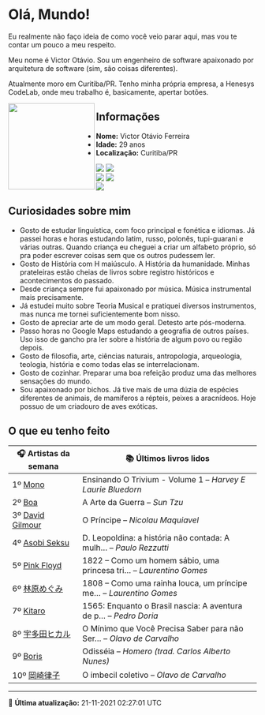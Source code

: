# Olá, Mundo!

Eu realmente não faço ideia de como você veio parar aqui, mas vou te contar um pouco a meu respeito.

Meu nome é Victor Otávio. Sou um engenheiro de software apaixonado por arquitetura de software (sim, são coisas diferentes).

Atualmente moro em Curitiba/PR. Tenho minha própria empresa, a Henesys CodeLab, onde meu trabalho é, basicamente, apertar botões.

<img align="left" src="https://github.com/vctrtvfrrr/vctrtvfrrr/raw/master/octocat.png" alt="" width="175" />

## Informações

- **Nome:** Victor Otávio Ferreira
- **Idade:** 29 anos
- **Localização:** Curitiba/PR

[![](https://img.shields.io/badge/LinkedIn-victorotavio-blue)](https://www.linkedin.com/in/victorotavio/) [![](https://img.shields.io/badge/Twitter-@vctrtvfrrr-blue)](https://twitter.com/vctrtvfrrr)  
[![](https://img.shields.io/badge/GitHub-vctrtvfrrr-24292e)](https://github.com/vctrtvfrrr) [![](https://img.shields.io/badge/GitLab-vctrtvfrrr-ec5d16)](https://gitlab.com/vctrtvfrrr)  
[![](https://img.shields.io/badge/Email-victor@otavioferreira.com.br-red)](mailto:victor@otavioferreira.com.br)  

## Curiosidades sobre mim

-   Gosto de estudar linguística, com foco principal e fonética e idiomas. Já passei horas e horas estudando latim, russo, polonês, tupi-guarani e várias outras. Quando criança eu cheguei a criar um alfabeto próprio, só pra poder escrever coisas sem que os outros pudessem ler.
-   Gosto de História com H maiúsculo. A História da humanidade. Minhas prateleiras estão cheias de livros sobre registro históricos e acontecimentos do passado.
-   Desde criança sempre fui apaixonado por música. Música instrumental mais precisamente.
-   Já estudei muito sobre Teoria Musical e pratiquei diversos instrumentos, mas nunca me tornei suficientemente bom nisso.
-   Gosto de apreciar arte de um modo geral. Detesto arte pós-moderna.
-   Passo horas no Google Maps estudando a geografia de outros países. Uso isso de gancho pra ler sobre a história de algum povo ou região depois.
-   Gosto de filosofia, arte, ciências naturais, antropologia, arqueologia, teologia, história e como todas elas se interrelacionam.
-   Gosto de cozinhar. Preparar uma boa refeição produz uma das melhores sensações do mundo.
-   Sou apaixonado por bichos. Já tive mais de uma dúzia de espécies diferentes de animais, de mamiferos a répteis, peixes a aracnídeos. Hoje possuo de um criadouro de aves exóticas.


## O que eu tenho feito

|                                        🎧 Artistas da semana                                        |                      📚 Últimos livros lidos                      |
|-----------------------------------------------------------------------------------------------------|-------------------------------------------------------------------|
| 1º [Mono](https://www.last.fm/music/Mono)                                                           | Ensinando O Trivium - Volume 1	–	_Harvey E Laurie Bluedorn_         |
| 2º [Boa](https://www.last.fm/music/Boa)                                                             | A Arte da Guerra	–	_Sun Tzu_                                        |
| 3º [David Gilmour](https://www.last.fm/music/David+Gilmour)                                         | O Príncipe	–	_Nicolau Maquiavel_                                    |
| 4º [Asobi Seksu](https://www.last.fm/music/Asobi+Seksu)                                             | D. Leopoldina: a história não contada: A mulh…	–	_Paulo Rezzutti_   |
| 5º [Pink Floyd](https://www.last.fm/music/Pink+Floyd)                                               | 1822 – Como um homem sábio, uma princesa tri…	–	_Laurentino Gomes_  |
| 6º [林原めぐみ](https://www.last.fm/music/%E6%9E%97%E5%8E%9F%E3%82%81%E3%81%90%E3%81%BF)            | 1808 – Como uma rainha louca, um príncipe me…	–	_Laurentino Gomes_  |
| 7º [Kitaro](https://www.last.fm/music/Kitaro)                                                       | 1565: Enquanto o Brasil nascia: A aventura de p…	–	_Pedro Doria_    |
| 8º [宇多田ヒカル](https://www.last.fm/music/%E5%AE%87%E5%A4%9A%E7%94%B0%E3%83%92%E3%82%AB%E3%83%AB) | O Mínimo que Você Precisa Saber para não Ser…	–	_Olavo de Carvalho_ |
| 9º [Boris](https://www.last.fm/music/Boris)                                                         | Odisséia	–	_Homero (trad. Carlos Alberto Nunes)_                    |
| 10º [岡崎律子](https://www.last.fm/music/%E5%B2%A1%E5%B4%8E%E5%BE%8B%E5%AD%90)                      | O imbecil coletivo	–	_Olavo de Carvalho_                            |


---

🚀 **Última atualização:** 21-11-2021 02:27:01 UTC